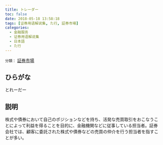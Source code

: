 ```yaml
---
title: トレーダー
toc: false
date: 2018-05-18 13:58:18
tags: [证券用语解说集, た行, 証券市場]
categories:
  - 金融服务
  - 证券用语解说集
  - 日本語
  - た行
---
```


`分類：` [証券市場](/tags/証券市場/)

## ひらがな

とれーだー

## 説明

株式や債券において自己のポジションなどを持ち、活発な売買取引をおこなうことによって利益を得ることを目的に、金融機関などに従事している担当者。証券会社では、顧客に委託された株式や債券などの売買の仲介を行う担当者を指すことが多い。
